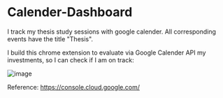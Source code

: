 # Calender-Dashboard

I track my thesis study sessions with google calender. All corresponding events have the title "Thesis". 

I build this chrome extension to evaluate via Google Calender API my investments, so I can check if I am on track:

![image](https://user-images.githubusercontent.com/80718816/203628117-e4a436cc-8e52-4711-a9b2-b7f11a4ead7b.png)

Reference:
https://console.cloud.google.com/
